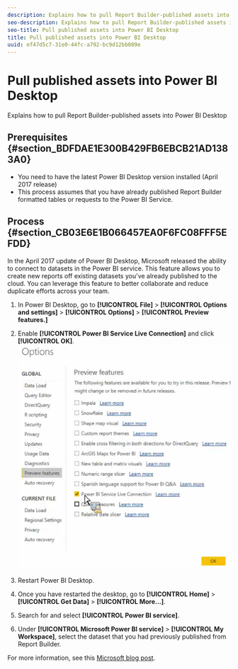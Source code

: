 ```yaml
---
description: Explains how to pull Report Builder-published assets into Power BI Desktop
seo-description: Explains how to pull Report Builder-published assets into Power BI Desktop
seo-title: Pull published assets into Power BI Desktop
title: Pull published assets into Power BI Desktop
uuid: ef47d5c7-31e0-44fc-a792-bc9d12bb089e
---
```


# Pull published assets into Power BI Desktop

Explains how to pull Report Builder-published assets into Power BI Desktop

## Prerequisites {#section_BDFDAE1E300B429FB6EBCB21AD1383A0}

* You need to have the latest Power BI Desktop version installed (April 2017 release) 
* This process assumes that you have already published Report Builder formatted tables or requests to the Power BI Service.

## Process {#section_CB03E6E1B066457EA0F6FC08FFF5EFDD}

In the April 2017 update of Power BI Desktop, Microsoft released the ability to connect to datasets in the Power BI service. This feature allows you to create new reports off existing datasets you've already published to the cloud. You can leverage this feature to better collaborate and reduce duplicate efforts across your team.

1. In Power BI Desktop, go to **[!UICONTROL File]** > **[!UICONTROL Options and settings]** > **[!UICONTROL Options]** > **[!UICONTROL Preview features.]** 
1. Enable **[!UICONTROL Power BI Service Live Connection]** and click **[!UICONTROL OK]**. ![](assets/bi-preview-features.png)

1. Restart Power BI Desktop.
1. Once you have restarted the desktop, go to **[!UICONTROL Home]** > **[!UICONTROL Get Data]** > **[!UICONTROL More...]**.
1. Search for and select **[!UICONTROL Power BI service]**.
1. Under **[!UICONTROL Microsoft Power BI service]** > **[!UICONTROL My Workspace]**, select the dataset that you had previously published from Report Builder.

For more information, see this [Microsoft blog post](https://powerbi.microsoft.com/en-us/blog/connecting-to-datasets-in-the-power-bi-service-from-desktop/).
